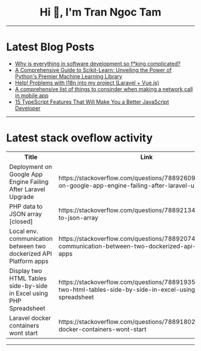 <h1 align="center">Hi 👋, I'm Tran Ngoc Tam</h1>

---

# Latest Blog Posts 
<!-- BLOG-POST-LIST:START -->
- [Why is everything in software development so f*king complicated?](https://dev.to/climentea/why-is-everything-in-software-development-so-fking-complicated-41p9)
- [A Comprehensive Guide to Scikit-Learn: Unveiling the Power of Python&#39;s Premier Machine Learning Library](https://dev.to/amitchandra/a-comprehensive-guide-to-scikit-learn-unveiling-the-power-of-pythons-premier-machine-learning-library-jhe)
- [Help! Problems with I18n into my project &lpar;Laravel + Vue.js&rpar;](https://dev.to/alexanderlee/help-problems-with-i18n-into-my-project-laravel-vuejs-1lff)
- [A comprehensive list of things to consinder when making a network call in mobile app](https://dev.to/prudhvir3ddy/a-comprehensive-list-of-things-to-consinder-when-making-a-network-call-in-mobile-app-1ga3)
- [15 TypeScript Features That Will Make You a Better JavaScript Developer](https://dev.to/dipakahirav/15-typescript-features-that-will-make-you-a-better-javascript-developer-1lh1)
<!-- BLOG-POST-LIST:END -->

---

# Latest stack oveflow activity
<table>
  <tr><th>Title</th><th>Link</th></tr>
  <!-- STACKOVERFLOW:START --><tr><td>Deployment on Google App Engine Failing After Laravel Upgrade</td><td>https://stackoverflow.com/questions/78892609/deployment-on-google-app-engine-failing-after-laravel-upgrade</td></tr><tr><td>PHP data to JSON array [closed]</td><td>https://stackoverflow.com/questions/78892134/php-data-to-json-array</td></tr><tr><td>Local env. communication between two dockerized API Platform apps</td><td>https://stackoverflow.com/questions/78892074/local-env-communication-between-two-dockerized-api-platform-apps</td></tr><tr><td>Display two HTML Tables side-by-side in Excel using PHP Spreadsheet</td><td>https://stackoverflow.com/questions/78891935/display-two-html-tables-side-by-side-in-excel-using-php-spreadsheet</td></tr><tr><td>Laravel docker containers wont start</td><td>https://stackoverflow.com/questions/78891802/laravel-docker-containers-wont-start</td></tr><!-- STACKOVERFLOW:END -->
</table>

---


